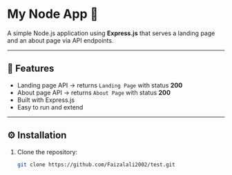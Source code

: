 # My Node App 🚀

A simple Node.js application using **Express.js** that serves a landing page and an about page via API endpoints.

---

## 📌 Features

- Landing page API → returns `Landing Page` with status **200**
- About page API → returns `About Page` with status **200**
- Built with Express.js
- Easy to run and extend

---

## ⚙️ Installation

1. Clone the repository:
   ```bash
   git clone https://github.com/Faizalali2002/test.git
   ```
